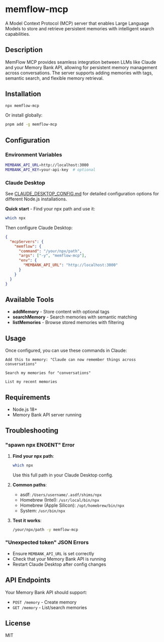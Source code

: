 # memflow-mcp

A Model Context Protocol (MCP) server that enables Large Language Models to store and retrieve persistent memories with intelligent search capabilities.

## Description

MemFlow MCP provides seamless integration between LLMs like Claude and your Memory Bank API, allowing for persistent memory management across conversations. The server supports adding memories with tags, semantic search, and flexible memory retrieval.

## Installation

```bash
npx memflow-mcp
```

Or install globally:

```bash
pnpm add -g memflow-mcp
```

## Configuration

### Environment Variables

```bash
MEMBANK_API_URL=http://localhost:3000
MEMBANK_API_KEY=your-api-key  # optional
```

### Claude Desktop

See [CLAUDE_DESKTOP_CONFIG.md](./CLAUDE_DESKTOP_CONFIG.md) for detailed configuration options for different Node.js installations.

**Quick start** - Find your npx path and use it:

```bash
which npx
```

Then configure Claude Desktop:

```json
{
  "mcpServers": {
    "memflow": {
      "command": "/your/npx/path",
      "args": ["-y", "memflow-mcp"],
      "env": {
        "MEMBANK_API_URL": "http://localhost:3000"
      }
    }
  }
}
```

## Available Tools

- **addMemory** - Store content with optional tags
- **searchMemory** - Search memories with semantic matching
- **listMemories** - Browse stored memories with filtering

## Usage

Once configured, you can use these commands in Claude:

```
Add this to memory: "Claude can now remember things across conversations"

Search my memories for "conversations"

List my recent memories
```

## Requirements

- Node.js 18+
- Memory Bank API server running

## Troubleshooting

### "spawn npx ENOENT" Error

1. **Find your npx path**:

   ```bash
   which npx
   ```

   Use this full path in your Claude Desktop config.

2. **Common paths**:

   - asdf: `/Users/username/.asdf/shims/npx`
   - Homebrew (Intel): `/usr/local/bin/npx`
   - Homebrew (Apple Silicon): `/opt/homebrew/bin/npx`
   - System: `/usr/bin/npx`

3. **Test it works**:
   ```bash
   /your/npx/path -y memflow-mcp
   ```

### "Unexpected token" JSON Errors

- Ensure `MEMBANK_API_URL` is set correctly
- Check that your Memory Bank API is running
- Restart Claude Desktop after config changes

## API Endpoints

Your Memory Bank API should support:

- `POST /memory` - Create memory
- `GET /memory` - List/search memories

## License

MIT
